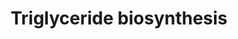 ---
annotations:
- id: PW:0000002
  parent: classic metabolic pathway
  type: Pathway Ontology
  value: classic metabolic pathway
- id: PW:0000736
  parent: classic metabolic pathway
  type: Pathway Ontology
  value: triacylglycerol biosynthetic pathway
authors:
- M.Braymer
- MaintBot
- Ddigles
- Egonw
- Eweitz
- Khanspers
citedin: ''
communities: []
description: 'Triacylglycerol (TAG) is the major lipid reserve in plants and animals.
  The assembly of TAG occurs in the endoplasmic reticulum (ER). Four consecutive reactions
  are catalyzed by ER membrane bound enzymes. The two intermediates, phosphatidate
  and 1,2-diacylglycerol, are also substrates for the synthesis of membrane lipids
  glycosylglycerides and phosphoglycerides. Thus, the last step in the pathway, catalyzed
  by diacylglycerol acyltransferase, is the only dedicated step in triacylglycerol
  synthesis.  Source: https://pathway.yeastgenome.org/.'
last-edited: 2024-09-21
ndex: null
organisms:
- Saccharomyces cerevisiae
redirect_from:
- /index.php/Pathway:WP266
- /instance/WP266
- /instance/WP266_r135515
revision: r135515
schema-jsonld:
- '@context': https://schema.org/
  '@id': https://wikipathways.github.io/pathways/WP266.html
  '@type': Dataset
  creator:
    '@type': Organization
    name: WikiPathways
  description: 'Triacylglycerol (TAG) is the major lipid reserve in plants and animals.
    The assembly of TAG occurs in the endoplasmic reticulum (ER). Four consecutive
    reactions are catalyzed by ER membrane bound enzymes. The two intermediates, phosphatidate
    and 1,2-diacylglycerol, are also substrates for the synthesis of membrane lipids
    glycosylglycerides and phosphoglycerides. Thus, the last step in the pathway,
    catalyzed by diacylglycerol acyltransferase, is the only dedicated step in triacylglycerol
    synthesis.  Source: https://pathway.yeastgenome.org/.'
  keywords:
  - 1,2-diacyl-sn-glycerol
  - 1,2-diacyl-sn-glycerol 3-phosphate
  - 1-acyl-sn-glycero-3-phosphocholine
  - 1-acyl-sn-glycerol 3-phosphate
  - Acyl-CoA
  - COENZYME A
  - DGA1
  - DPP1
  - GPT2
  - H2O
  - LPP1
  - LRO1
  - PAH1
  - Phosphate
  - SCT1
  - SLC1
  - phosphatidylcholine
  - sn-glycerol 3-phosphate
  - triacyl-sn-glycerol
  license: CC0
  name: Triglyceride biosynthesis
seo: CreativeWork
title: Triglyceride biosynthesis
wpid: WP266
---